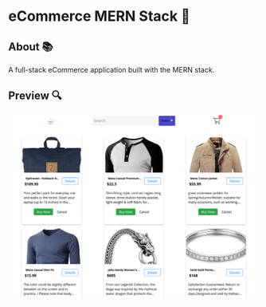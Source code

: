 # eCommerce MERN Stack 🧰

## About 📚

A  full-stack eCommerce application built with the MERN stack.

## Preview 🔍

![Preview](screen.png)
